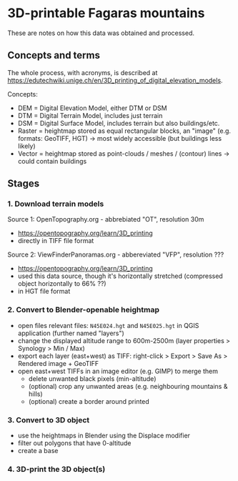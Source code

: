 # 3D-printable Fagaras mountains
These are notes on how this data was obtained and processed.

## Concepts and terms
The whole process, with acronyms, is described at https://edutechwiki.unige.ch/en/3D_printing_of_digital_elevation_models.

Concepts:
- DEM = Digital Elevation Model, either DTM or DSM
- DTM = Digital Terrain Model, includes just terrain
- DSM = Digital Surface Model, includes terrain but also buildings/etc.
- Raster = heightmap stored as equal rectangular blocks, an "image" (e.g. formats: GeoTIFF, HGT) -> most widely accessible (but buildings less likely)
- Vector = heightmap stored as point-clouds / meshes / (contour) lines -> could contain buildings

## Stages
### 1. Download terrain models
Source 1: OpenTopography.org - abbrebiated "OT", resolution 30m
- https://opentopography.org/learn/3D_printing
- directly in TIFF file format

Source 2: ViewFinderPanoramas.org - abbereviated "VFP", resolution ???
- https://opentopography.org/learn/3D_printing
- used this data source, though it's horizontally stretched (compressed object horizontally to 66% ??)
- in HGT file format

### 2. Convert to Blender-openable heightmap
- open files relevant files: `N45E024.hgt` and `N45E025.hgt` in QGIS application (further named "layers")
- change the displayed altitude range to 600m-2500m (layer properties > Synology > Min / Max)
- export each layer (east+west) as TIFF: right-click > Export > Save As > Rendered image + GeoTIFF
- open east+west TIFFs in an image editor (e.g. GIMP) to merge them
    - delete unwanted black pixels (min-altitude)
    - (optional) crop any unwanted areas (e.g. neighbouring mountains & hills)
    - (optional) create a border around printed

### 3. Convert to 3D object
- use the heightmaps in Blender using the Displace modifier
- filter out polygons that have 0-altitude
- create a base

### 4. 3D-print the 3D object(s)

